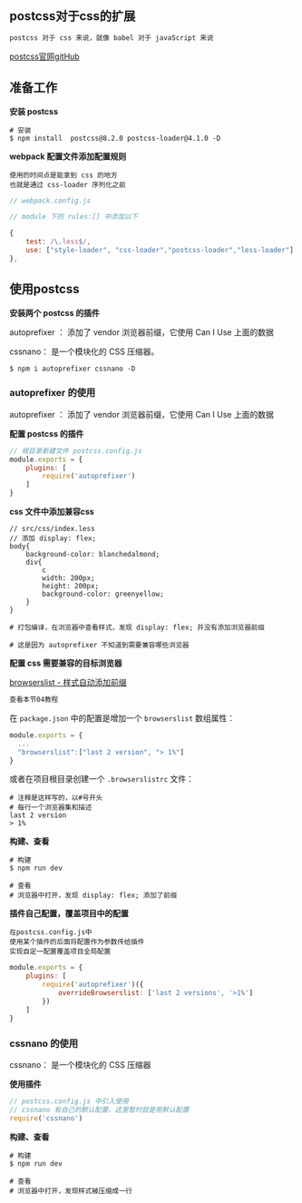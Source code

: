 ## postcss对于css的扩展

```js
postcss 对于 css 来说，就像 babel 对于 javaScript 来说
```

[postcss官网gitHub](https://github.com/postcss/postcss/blob/master/docs/README-cn.md)



## 准备工作

**安装 postcss**

```shell
# 安装
$ npm install  postcss@8.2.0 postcss-loader@4.1.0 -D
```



**webpack 配置文件添加配置规则**

```shell
使用的时间点是能拿到 css 的地方
也就是通过 css-loader 序列化之前
```

```js
// webpack.config.js

// module 下的 rules:[] 中添加以下

{
    test: /\.less$/,
    use: ["style-loader", "css-loader","postcss-loader","less-loader"]
},
```



## 使用postcss

**安装两个 postcss 的插件**

autoprefixer ： 添加了 vendor 浏览器前缀，它使用 Can I Use 上面的数据

cssnano： 是一个模块化的 CSS 压缩器。

```shell
$ npm i autoprefixer cssnano -D
```



### autoprefixer 的使用

autoprefixer ： 添加了 vendor 浏览器前缀，它使用 Can I Use 上面的数据

**配置 postcss 的插件**

```js
// 根目录新建文件 postcss.config.js
module.exports = {
    plugins: [
        require('autoprefixer')
    ]
}
```



**css 文件中添加兼容css**

```less
// src/css/index.less
// 添加 display: flex;
body{
    background-color: blanchedalmond;
    div{
        c
        width: 200px;
        height: 200px;
        background-color: greenyellow;
    }
}
```

```shell
# 打包编译，在浏览器中查看样式，发现 display: flex; 并没有添加浏览器前缀

# 这是因为 autoprefixer 不知道到需要兼容哪些浏览器
```



**配置 css 需要兼容的目标浏览器**

[ browserslist - 样式自动添加前缀](https://caniuse.com/)

```js
查看本节04教程
```



在 `package.json` 中的配置是增加一个 `browserslist` 数组属性：

```js
module.exports = {
  ...
  "browserslist":["last 2 version", "> 1%"]
}
```

或者在项目根目录创建一个 `.browserslistrc` 文件：

```shell
# 注释是这样写的，以#号开头
# 每行一个浏览器集和描述
last 2 version
> 1%
```



**构建、查看**

```shell
# 构建
$ npm run dev

# 查看
# 浏览器中打开，发现 display: flex; 添加了前缀
```



**插件自己配置，覆盖项目中的配置**

```shell
在postcss.config.js中
使用某个插件的后面将配置作为参数传给插件
实现自定一配置覆盖项目全局配置
```

```js
module.exports = {
    plugins: [
        require('autoprefixer')({
            overrideBrowserslist: ['last 2 versions', '>1%']
        })
    ]
}
```



### cssnano 的使用

cssnano： 是一个模块化的 CSS 压缩器

**使用插件**

```js
// postcss.config.js 中引入使用
// cssnano 有自己的默认配置，这里暂时就是用默认配置
require('cssnano')
```



**构建、查看**

```shell
# 构建
$ npm run dev

# 查看
# 浏览器中打开，发现样式被压缩成一行
```

